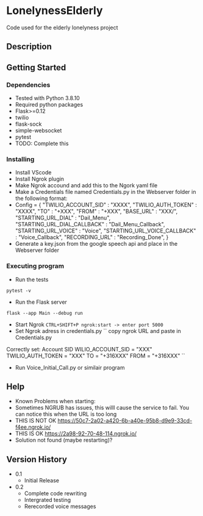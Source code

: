 # LonelynessElderly

Code used for the elderly lonelyness project

## Description


## Getting Started

### Dependencies

* Tested with Python 3.8.10
* Required python packages
* Flask>=0.12
* twilio
* flask-sock 
* simple-websocket 
* pytest
* TODO: Complete this

### Installing

* Install VScode
* Install Ngrok plugin
* Make Ngrok accound and add this to the Ngork yaml file
* Make a Credentials file named Credentials.py in the Webserver folder in the following  format:
* Config = { "TWILIO_ACCOUNT_SID" : "XXXX",
            "TWILIO_AUTH_TOKEN" : "XXXX",
            "TO" : "+XXX",
            "FROM" : "+XXX",
            "BASE_URL" : "XXX/",
            "STARTING_URL_DIAL" : "Dail_Menu",
            "STARTING_URL_DIAL_CALLBACK" : "Dail_Menu_Callback",
            "STARTING_URL_VOICE" : "Voice",
            "STARTING_URL_VOICE_CALLBACK" : "Voice_Callback",
            "RECORDING_URL" : "Recording_Done",
            }
* Generate a key.json from the google speech api and place in the Webserver folder


### Executing program

* Run the tests
```
pytest -v
```
* Run the Flask server
```
flask --app Main --debug run
```
* Start Ngrok
``
CTRL+SHIFT+P ngrok:start -> enter port 5000
``
* Set Ngrok adress in credentials.py
``
copy ngrok URL and paste in Credentials.py

Correctly set:
Account SID
WILIO_ACCOUNT_SID = "XXX"
TWILIO_AUTH_TOKEN = "XXX"
TO = "+316XXX"
FROM = "+316XXX"
``


* Run Voice_Initial_Call.py or similair program

## Help

* Known Problems when starting:
* Sometimes NGRUB has issues, this willl cause the service to fail. You can notice this when the URL is too long
* THIS IS NOT OK   https://50c7-2a02-a420-6b-a40e-95b8-d9e9-33cd-f4ee.ngrok.io/
* THIS IS OK https://2a98-92-70-48-114.ngrok.io/
* Solution not found (maybe restarting)?


## Version History

* 0.1
    * Initial Release
* 0.2
    * Complete code rewriting
    * Intergrated testing
    * Rerecorded voice messages

